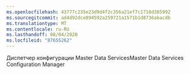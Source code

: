 ```yaml
---
ms.openlocfilehash: 43777c235e23d9d4f2c356a21ef7c1710d385992
ms.sourcegitcommit: ad4d92dce894592a259721a1571b1d8736abacdb
ms.translationtype: MT
ms.contentlocale: ru-RU
ms.lasthandoff: 08/04/2020
ms.locfileid: "87655262"
---
```

<span data-ttu-id="83c2c-101">Диспетчер конфигурации Master Data Services</span><span class="sxs-lookup"><span data-stu-id="83c2c-101">Master Data Services Configuration Manager</span></span>
